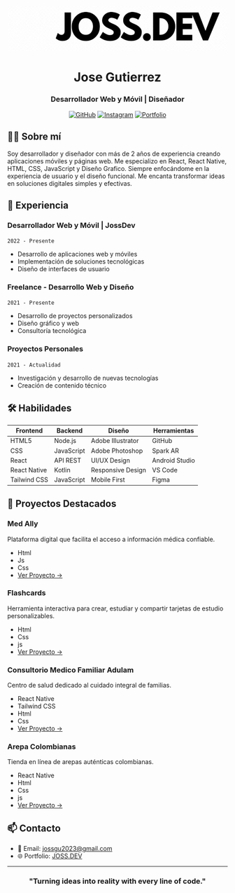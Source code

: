 
  <div align="center">
  <img src="icon.gif" alt="Logo" />
  </div>



<div align="center">

# Jose Gutierrez
### Desarrollador Web y Móvil | Diseñador

[![GitHub](https://img.shields.io/badge/GitHub-100000?style=for-the-badge&logo=github&logoColor=white)](https://github.com/josssdev)
[![Instagram](https://img.shields.io/badge/Instagram-000000?style=for-the-badge&logo=Instagram&logoColor=red)](https://www.instagram.com/joss_0700/)
[![Portfolio](https://img.shields.io/badge/Portfolio-000000?style=for-the-badge&logo=About.me&logoColor=white)](https://josssdev.github.io/Portafolio-Joss.Dev)

</div>

## 👨‍💻 Sobre mí

Soy desarrollador y diseñador con más de 2 años de experiencia creando aplicaciones móviles y páginas web. Me especializo en React, React Native, HTML, CSS, JavaScript y Diseño Grafico. Siempre enfocándome en la experiencia de usuario y el diseño funcional. Me encanta transformar ideas en soluciones digitales simples y efectivas.

## 💼 Experiencia

### Desarrollador Web y Móvil | JossDev
`2022 - Presente`
- Desarrollo de aplicaciones web y móviles
- Implementación de soluciones tecnológicas
- Diseño de interfaces de usuario

### Freelance - Desarrollo Web y Diseño
`2021 - Presente`
- Desarrollo de proyectos personalizados
- Diseño gráfico y web
- Consultoría tecnológica

### Proyectos Personales
`2021 - Actualidad`
- Investigación y desarrollo de nuevas tecnologías
- Creación de contenido técnico

## 🛠 Habilidades

<div align="center">

| Frontend | Backend | Diseño | Herramientas |
|----------|---------|--------|--------------|
| HTML5    | Node.js | Adobe Illustrator | GitHub |
| CSS      | JavaScript | Adobe Photoshop   | Spark AR |
| React    | API REST| UI/UX Design      |  Android Studio |
| React Native | Kotlin | Responsive Design | VS Code |
| Tailwind CSS | JavaScript | Mobile First | Figma |

</div>

## 🚀 Proyectos Destacados

### Med Ally
Plataforma digital que facilita el acceso a información médica confiable.
- Html
- Js
- Css
- [Ver Proyecto →](https://josssdev.github.io/MedAlly/)

### Flashcards
Herramienta interactiva para crear, estudiar y compartir tarjetas de estudio personalizables.
- Html
- Css
- js
- [Ver Proyecto →](https://josssdev.github.io/Flashcards.joss/)

### Consultorio Medico Familiar Adulam
Centro de salud dedicado al cuidado integral de familias.
- React Native 
- Tailwind CSS
- Html
- Css
- [Ver Proyecto →](https://josssdev.github.io/Adulam/)

### Arepa Colombianas
Tienda en línea de arepas auténticas colombianas.
- React Native
- Html
- Css
- js
- [Ver Proyecto →](https://josssdev.github.io/Arepas-Colombianas/)


## 📫 Contacto

- 📧 Email: [jossgu2023@gmail.com](jossgu2023@gmail.com)
- 🌐 Portfolio: [JOSS.DEV](https://josssdev.github.io/Portafolio-Joss.Dev/)

<div align="center">

---

###  "Turning ideas into reality with every line of code."
</div>
